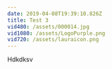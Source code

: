 ```yaml
---
date: 2019-04-08T19:39:10.826Z
title: Test 3
vid480: /assets/000014.jpg
vid1080: /assets/LogoPurple.png
vid720: /assets/lauraicon.png
---
```

Hdkdksv
